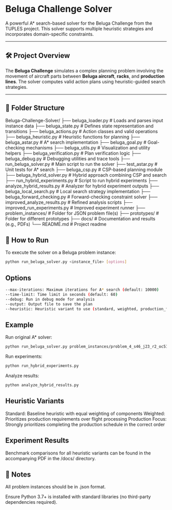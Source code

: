 # Beluga Challenge Solver

A powerful A* search-based solver for the Beluga Challenge from the TUPLES project. This solver supports multiple heuristic strategies and incorporates domain-specific constraints.

---

## 🛠️ Project Overview

The **Beluga Challenge** simulates a complex planning problem involving the movement of aircraft parts between **Beluga aircraft**, **racks**, and **production lines**. The solver computes valid action plans using heuristic-guided search strategies.

---

## 📁 Folder Structure

Beluga-Challenge-Solver/
├── beluga_loader.py              # Loads and parses input instance data
├── beluga_state.py               # Defines state representation and transitions
├── beluga_actions.py             # Action classes and valid operations
├── beluga_heuristic.py           # Heuristic functions for planning
├── beluga_astar.py               # A* search implementation
├── beluga_goal.py                # Goal-checking mechanisms
├── beluga_utils.py               # Visualization and utility helpers
├── beluga_verification.py        # Plan verification logic
├── beluga_debug.py               # Debugging utilities and trace tools
├── run_beluga_solver.py          # Main script to run the solver
├── test_astar.py                 # Unit tests for A* search 
├── beluga_csp.py                 # CSP-based planning module
├── beluga_hybrid_solver.py       # Hybrid approach combining CSP and search
├── run_hybrid_experiments.py     # Script to run hybrid experiments
├── analyze_hybrid_results.py     # Analyzer for hybrid experiment outputs
├── beluga_local_search.py        # Local search strategy implementation
├── beluga_forward_checking.py    # Forward-checking constraint solver
├── improved_analyze_results.py   # Refined analysis scripts
├── improved_run_experiments.py   # Improved experiment runner
├── problem_instances/            # Folder for JSON problem file(s)
├── prototypes/                   # Folder for different prototypes
├── docs/                         # Documentation and results (e.g., PDFs)
└── README.md                     # Project readme


## 🚀 How to Run

To execute the solver on a Beluga problem instance:

```bash
python run_beluga_solver.py <instance_file> [options]
```

## Options

```bash
--max-iterations: Maximum iterations for A* search (default: 10000)
--time-limit: Time limit in seconds (default: 60)
--debug: Run in debug mode for analysis
--output: Output file to save the plan
--heuristic: Heuristic variant to use (standard, weighted, production_focus)
```

## Example

Run original A* solver:
```bash
python run_beluga_solver.py problem_instances/problem_4_s46_j23_r2_oc51_f6.json --max-iterations 15000 --heuristic weighted
```

Run experiments:
```bash
python run_hybrid_experiments.py
```

Analyze results:
```bash
python analyze_hybrid_results.py
```

## Heuristic Variants

Standard: Baseline heuristic with equal weighting of components
Weighted: Prioritizes production requirements over flight processing
Production Focus: Strongly prioritizes completing the production schedule in the correct order

## Experiment Results
Benchmark comparisons for all heuristic variants can be found in the accompanying PDF in the /docs/ directory.

## 📌 Notes
All problem instances should be in .json format.

Ensure Python 3.7+ is installed with standard libraries (no third-party dependencies required).
